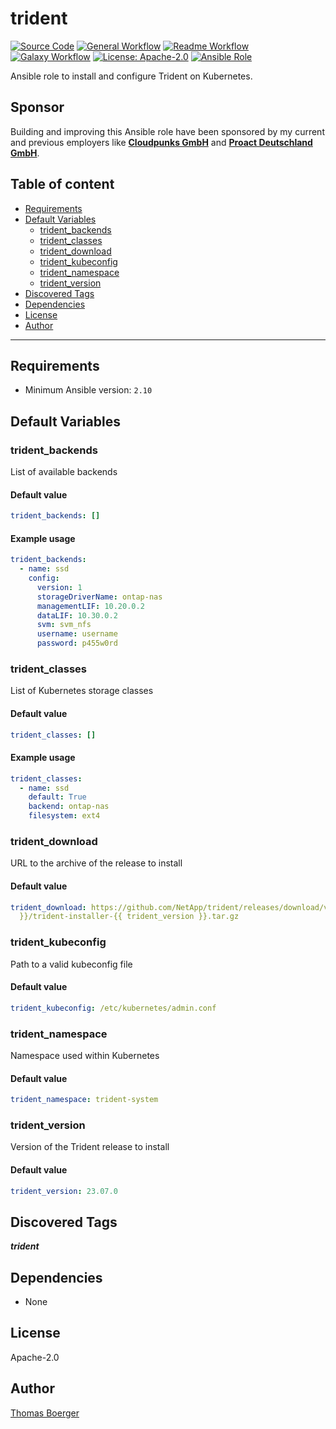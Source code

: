 # trident

[![Source Code](https://img.shields.io/badge/github-source%20code-blue?logo=github&amp;logoColor=white)](https://github.com/rolehippie/trident)
[![General Workflow](https://github.com/rolehippie/trident/actions/workflows/general.yml/badge.svg)](https://github.com/rolehippie/trident/actions/workflows/general.yml)
[![Readme Workflow](https://github.com/rolehippie/trident/actions/workflows/docs.yml/badge.svg)](https://github.com/rolehippie/trident/actions/workflows/docs.yml)
[![Galaxy Workflow](https://github.com/rolehippie/trident/actions/workflows/galaxy.yml/badge.svg)](https://github.com/rolehippie/trident/actions/workflows/galaxy.yml)
[![License: Apache-2.0](https://img.shields.io/github/license/rolehippie/trident)](https://github.com/rolehippie/trident/blob/master/LICENSE)
[![Ansible Role](https://img.shields.io/badge/role-rolehippie.trident-blue)](https://galaxy.ansible.com/rolehippie/trident)

Ansible role to install and configure Trident on Kubernetes.

## Sponsor

Building and improving this Ansible role have been sponsored by my current and previous employers like **[Cloudpunks GmbH](https://cloudpunks.de)** and **[Proact Deutschland GmbH](https://www.proact.eu)**.

## Table of content

- [Requirements](#requirements)
- [Default Variables](#default-variables)
  - [trident_backends](#trident_backends)
  - [trident_classes](#trident_classes)
  - [trident_download](#trident_download)
  - [trident_kubeconfig](#trident_kubeconfig)
  - [trident_namespace](#trident_namespace)
  - [trident_version](#trident_version)
- [Discovered Tags](#discovered-tags)
- [Dependencies](#dependencies)
- [License](#license)
- [Author](#author)

---

## Requirements

- Minimum Ansible version: `2.10`


## Default Variables

### trident_backends

List of available backends

#### Default value

```YAML
trident_backends: []
```

#### Example usage

```YAML
trident_backends:
  - name: ssd
    config:
      version: 1
      storageDriverName: ontap-nas
      managementLIF: 10.20.0.2
      dataLIF: 10.30.0.2
      svm: svm_nfs
      username: username
      password: p455w0rd
```

### trident_classes

List of Kubernetes storage classes

#### Default value

```YAML
trident_classes: []
```

#### Example usage

```YAML
trident_classes:
  - name: ssd
    default: True
    backend: ontap-nas
    filesystem: ext4
```

### trident_download

URL to the archive of the release to install

#### Default value

```YAML
trident_download: https://github.com/NetApp/trident/releases/download/v{{ trident_version
  }}/trident-installer-{{ trident_version }}.tar.gz
```

### trident_kubeconfig

Path to a valid kubeconfig file

#### Default value

```YAML
trident_kubeconfig: /etc/kubernetes/admin.conf
```

### trident_namespace

Namespace used within Kubernetes

#### Default value

```YAML
trident_namespace: trident-system
```

### trident_version

Version of the Trident release to install

#### Default value

```YAML
trident_version: 23.07.0
```

## Discovered Tags

**_trident_**


## Dependencies

- None

## License

Apache-2.0

## Author

[Thomas Boerger](https://github.com/tboerger)
